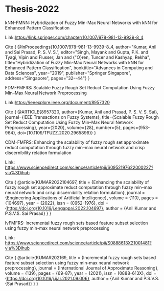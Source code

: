 # Thesis-2022

kNN-FMNN: Hybridization of Fuzzy Min-Max Neural Networks with kNN for Enhanced Pattern Classification

Link:https://link.springer.com/chapter/10.1007/978-981-13-9939-8_4

Cite {
  @InProceedings{10.1007/978-981-13-9939-8_4,
  author="Kumar, Anil
  and Sai Prasad, P. S. V. S.",
  editor="Singh, Mayank
  and Gupta, P.K.
  and Tyagi, Vipin
  and Flusser, Jan
  and {\"O}ren, Tuncer
  and Kashyap, Rekha",
  title="Hybridization of Fuzzy Min-Max Neural Networks with kNN for Enhanced Pattern Classification",
  booktitle="Advances in Computing and Data Sciences",
  year="2019",
  publisher="Springer Singapore",
  address="Singapore",
  pages="32--44"}
}

FDM-FMFRS: Scalable Fuzzy Rough Set Reduct Computation Using Fuzzy Min–Max Neural Network Preprocessing

Link:https://ieeexplore.ieee.org/document/8957320

Cite {
  @ARTICLE{8957320,
    author={Kumar, Anil and Prasad, P. S. V. S. Sai},
    journal={IEEE Transactions on Fuzzy Systems}, 
    title={Scalable Fuzzy Rough Set Reduct Computation Using Fuzzy Min–Max Neural Network Preprocessing}, 
    year={2020},
    volume={28},
    number={5},
    pages={953-964},
    doi={10.1109/TFUZZ.2020.2965899}}
}

CDM-FMFRS: Enhancing the scalability of fuzzy rough set approximate reduct computation through fuzzy min–max neural network and crisp discernibility relation formulation

Link: https://www.sciencedirect.com/science/article/pii/S0952197622000227?via%3Dihub

Cite {
  @article{KUMAR2022104697,
  title = {Enhancing the scalability of fuzzy rough set approximate reduct computation through fuzzy min–max neural network and crisp discernibility relation   formulation},
  journal = {Engineering Applications of Artificial Intelligence},
  volume = {110},
  pages = {104697},
  year = {2022},
  issn = {0952-1976},
  doi = {https://doi.org/10.1016/j.engappai.2022.104697},
  author = {Anil Kumar and P.S.V.S. Sai Prasad}
  }
}

IvFMFRS: Incremental fuzzy rough sets based feature subset selection using fuzzy min-max neural network preprocessing

Link: https://www.sciencedirect.com/science/article/pii/S0888613X21001481?via%3Dihub

Cite {
    @article{KUMAR202169,
    title = {Incremental fuzzy rough sets based feature subset selection using fuzzy min-max neural network preprocessing},
    journal = {International Journal of Approximate Reasoning},
    volume = {139},
    pages = {69-87},
    year = {2021},
    issn = {0888-613X},
    doi = {https://doi.org/10.1016/j.ijar.2021.09.006},
    author = {Anil Kumar and P.S.V.S. {Sai Prasad}}
  }
}
